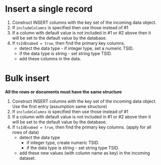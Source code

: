 # Insert a single record

1. Construct INSERT columns with the key set of the incoming data object. 
2. If `includeColumns` is specified then use those instead of #1 
3. If a column with default value is not included in #1 or #2 above then it will be set to the default value by the database.
4. If `tsIdEnabed = true`, then find the primary key columns.
   - detect the data type - if integer type, set a numeric TSID. 
   - if the data type is string - set string type TSID.
   - add these columns in the data. 

# Bulk insert 

**All the rows or documents must have the same structure**


1. Construct INSERT columns with the key set of the incoming data object. Use the first entry (assumption same structure)
2. If `includeColumns` is specified then use those instead of #1
3. If a column with default value is not included in #1 or #2 above then it will be set to the default value by the database.
4. If `tsIdEnabed = true`, then find the primary key columns. (apply for all rows of data)
   - detect the data type 
     - if integer type, create  numeric TSID.
     - if the data type is string - set string type TSID.
   - add these new values (with column name as key) in the incoming dataset. 
